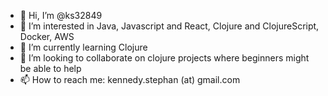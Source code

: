 - 👋 Hi, I’m @ks32849
- 👀 I’m interested in Java, Javascript and React, Clojure and ClojureScript, Docker, AWS
- 🌱 I’m currently learning Clojure
- 💞️ I’m looking to collaborate on clojure projects where beginners might be able to help
- 📫 How to reach me: kennedy.stephan (at) gmail.com

<!---
ks32849/ks32849 is a ✨ special ✨ repository because its `README.md` (this file) appears on your GitHub profile.
You can click the Preview link to take a look at your changes.
--->
